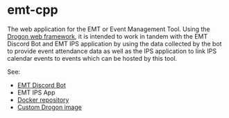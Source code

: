 # emt-cpp

The web application for the EMT or Event Management Tool. Using the [Drogon web framework](https://github.com/an-tao/drogon),
it is intended to work in tandem with the EMT Discord Bot and EMT IPS application by using the data collected by
the bot to provide event attendance data as well as the IPS application to link IPS calendar events to
events which can be hosted by this tool.

See:
- [EMT Discord Bot](https://github.com/elttuercas/emt-discord-bot)
- EMT IPS App
- [Docker repository](https://hub.docker.com/repository/docker/eltuercas/emt-cpp)
- [Custom Drogon image](https://hub.docker.com/repository/docker/eltuercas/drogon)
